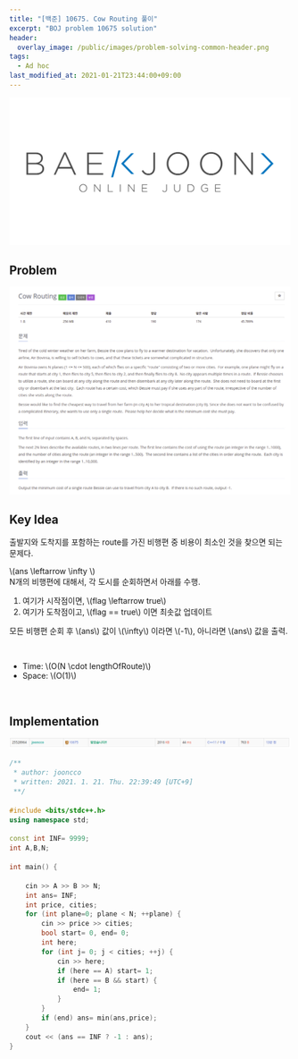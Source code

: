 ```yaml
---
title: "[백준] 10675. Cow Routing 풀이"
excerpt: "BOJ problem 10675 solution"
header:
  overlay_image: /public/images/problem-solving-common-header.png
tags:
  - Ad hoc
last_modified_at: 2021-01-21T23:44:00+09:00
---
```

<a href="https://www.acmicpc.net/">
  <img src="/public/images/boj-logo.png"/>
</a>

## Problem
<a href="https://www.acmicpc.net/problem/10675">
    <img src="/public/images/boj-10675.png"/>
</a>

<br/>

## Key Idea
출발지와 도착지를 포함하는 route를 가진 비행편 중 비용이 최소인 것을 찾으면 되는 문제다.  

\\(ans \leftarrow \infty \\)  
N개의 비행편에 대해서, 각 도시를 순회하면서 아래를 수행.  

1. 여기가 시작점이면, \\(flag \leftarrow true\\)  
2. 여기가 도착점이고, \\(flag == true\\) 이면 최솟값 업데이트

모든 비행편 순회 후 \\(ans\\) 값이 \\(\infty\\) 이라면 \\(-1\\), 아니라면 \\(ans\\) 값을 출력.  

<br/>

- Time: \\(O(N \cdot lengthOfRoute)\\)  
- Space: \\(O(1)\\)

<br/>

## Implementation
<img src="/public/images/boj-10675-result.png"/>

```cpp
/**
 * author: jooncco
 * written: 2021. 1. 21. Thu. 22:39:49 [UTC+9]
 **/

#include <bits/stdc++.h>
using namespace std;

const int INF= 9999;
int A,B,N;

int main() {

    cin >> A >> B >> N;
    int ans= INF;
    int price, cities;
    for (int plane=0; plane < N; ++plane) {
        cin >> price >> cities;
        bool start= 0, end= 0;
        int here;
        for (int j= 0; j < cities; ++j) {
            cin >> here;
            if (here == A) start= 1;
            if (here == B && start) {
                end= 1;
            }
        }
        if (end) ans= min(ans,price);
    }
    cout << (ans == INF ? -1 : ans);
}

```